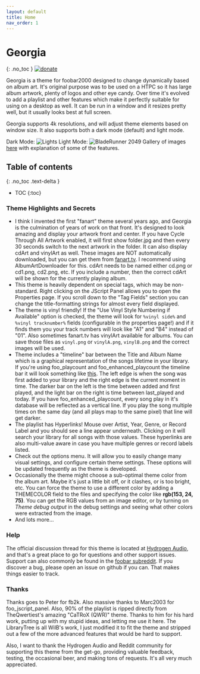 ```yaml
---
layout: default
title: Home
nav_order: 1
---
```


# Georgia
{: .no_toc }
[![donate](https://img.shields.io/badge/Donate-PayPal-green.svg)](https://www.paypal.com/cgi-bin/webscr?cmd=_s-xclick&hosted_button_id=9LW4ABRYXG2DY&source=url)

Georgia is a theme for foobar2000 designed to change dynamically based on album art. It's original purpose was to be used on a HTPC so it has large album artwork, plenty of logos and other eye candy. Over time it's evolved to add a playlist and other features which make it perfectly suitable for using on a desktop as well. It can be run in a window and it resizes pretty well, but it usually looks best at full screen.

Georgia supports 4k resolutions, and will adjust theme elements based on window size. It also supports both a dark mode (default) and light mode.

Dark Mode:
![Lights](https://i.imgur.com/Eu9Q1Mv.jpg)
Light Mode:
![BladeRunner 2049](https://i.imgur.com/pspQQeb.png)
Gallery of images [here](https://imgur.com/a/TtjUS) with explanation of some of the features.

## Table of contents
{: .no_toc .text-delta }

* TOC
{:toc}


### Theme Highlights and Secrets

* I think I invented the first "fanart" theme several years ago, and Georgia is the culmination of years of work on that front. It's designed to look amazing and display your artwork front and center. If you have Cycle Through All Artwork enabled, it will first show folder.jpg and then every 30 seconds switch to the next artwork in the folder. It can also display cdArt and vinylArt as well. These images are NOT automatically downloaded, but you can get them from [fanart.tv](https://fanart.tv). I recommend using AlbumArtDownloader for this. cdArt needs to be named either cd.png or cd1.png, cd2.png, etc. If you include a number, then the correct cdArt will be shown for the currently playing album.
* This theme is heavily dependent on special tags, which may be non-standard. Right clicking on the JScript Panel allows you to open the Properties page. If you scroll down to the "Tag Fields" section you can change the title-formatting strings for almost every field displayed.
* The theme is vinyl friendly! If the "Use Vinyl Style Numbering if Available" option is checked, the theme will look for `%vinyl side%` and `%vinyl tracknumber%` fields (configurable in the properties page!) and if it finds them you your track numbers will look like "A1" and "B4" instead of "01". Also sometimes fanart.tv has vinylArt available for albums. You can save those files as `vinyl.png` or `vinylA.png`, `vinylB.png` and the correct images will be used.
* Theme includes a "timeline" bar between the Title and Album Name which is a graphical representation of the songs lifetime in your library. If you're using foo_playcount and foo_enhanced_playcount the timeline bar it will look something like [this](https://imgur.com/2tChYuD). The left edge is when the song was first added to your library and the right edge is the current moment in time. The darker bar on the left is the time between added and first played, and the light bar on the right is time between last_played and today. If you have foo_enhanced_playcount, every song play in it's database will be reflected as a vertical line. If you play the song multiple times on the same day (and all plays map to the same pixel) that line will get darker.
* The playlist has Hyperlinks! Mouse over Artist, Year, Genre, or Record Label and you should see a line appear underneath. Clicking on it will search your library for all songs with those values. These hyperlinks are also multi-value aware in case you have multiple genres or record labels listed.
* Check out the options menu. It will allow you to easily change many visual settings, and configure certain theme settings. These options will be updated frequently as the theme is developed.
* Occasionally the theme might choose a sub-optimal theme color from the album art. Maybe it's just a little bit off, or it clashes, or is too bright, etc. You can force the theme to use a different color by adding a THEMECOLOR field to the files and specifying the color like **rgb(153, 24, 75)**. You can get the RGB values from an image editor, or by turning on *Theme debug output* in the debug settings and seeing what other colors were extracted from the image.
* And lots more...


### Help

The official discussion thread for this theme is located at [Hydrogen Audio](https://hydrogenaud.io/index.php/topic,116190.0.html), and that's a great place to go for questions and other support issues. Support can also commonly be found in the [foobar subreddit](https://reddit.com/r/foobar2000). If you discover a bug, please open an issue on github if you can. That makes things easier to track.

### Thanks

Thanks goes to Peter for fb2k. Also massive thanks to Marc2003 for foo_jscript_panel. Also, 90% of the playlist is ripped directly from TheQwertiest's amazing "CaTRoX (QWR)" theme. Thanks to him for his hard work, putting up with my stupid ideas, and letting me use it here. The LibraryTree is all WilB's work, I just modified it to fit the theme and stripped out a few of the more advanced features that would be hard to support.

Also, I want to thank the Hydrogen Audio and Reddit community for supporting this theme from the get-go, providing valuable feedback, testing, the occasional beer, and making tons of requests. It's all very much appreciated.